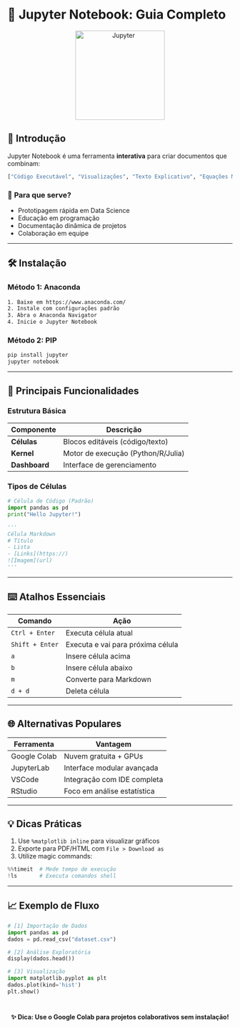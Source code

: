 # 📓 Jupyter Notebook: Guia Completo

<div align="center">
  <img src="https://jupyter.org/assets/homepage-main-logo.svg" alt="Jupyter" width="200">
</div>

## 🌟 **Introdução**
Jupyter Notebook é uma ferramenta **interativa** para criar documentos que combinam:
```python
["Código Executável", "Visualizações", "Texto Explicativo", "Equações Matemáticas"]
```

### 🚀 **Para que serve?**
- Prototipagem rápida em Data Science
- Educação em programação
- Documentação dinâmica de projetos
- Colaboração em equipe

---

## 🛠️ **Instalação**
### Método 1: Anaconda
```bash
1. Baixe em https://www.anaconda.com/
2. Instale com configurações padrão
3. Abra o Anaconda Navigator
4. Inicie o Jupyter Notebook
```

### Método 2: PIP
```bash
pip install jupyter
jupyter notebook
```

---

## 🧩 **Principais Funcionalidades**
### Estrutura Básica
| Componente | Descrição |
|------------|-----------|
| **Células** | Blocos editáveis (código/texto) |
| **Kernel** | Motor de execução (Python/R/Julia) |
| **Dashboard** | Interface de gerenciamento |

### Tipos de Células
```python
# Célula de Código (Padrão)
import pandas as pd
print("Hello Jupyter!")

'''
Célula Markdown
# Título
- Lista
- [Links](https://)
![Imagem](url)
'''
```

---

## ⌨️ **Atalhos Essenciais**
| Comando | Ação |
|---------|------|
| `Ctrl + Enter` | Executa célula atual |
| `Shift + Enter` | Executa e vai para próxima célula |
| `a` | Insere célula acima |
| `b` | Insere célula abaixo |
| `m` | Converte para Markdown |
| `d + d` | Deleta célula |

---

## 🌐 **Alternativas Populares**
| Ferramenta | Vantagem |
|------------|----------|
| Google Colab | Nuvem gratuita + GPUs |
| JupyterLab | Interface modular avançada |
| VSCode | Integração com IDE completa |
| RStudio | Foco em análise estatística |

---

## 💡 **Dicas Práticas**
1. Use `%matplotlib inline` para visualizar gráficos
2. Exporte para PDF/HTML com `File > Download as`
3. Utilize magic commands:
```python
%%timeit  # Mede tempo de execução
!ls       # Executa comandos shell
```

---

## 📈 **Exemplo de Fluxo**
```python
# [1] Importação de Dados
import pandas as pd
dados = pd.read_csv("dataset.csv")

# [2] Análise Exploratória
display(dados.head())

# [3] Visualização
import matplotlib.pyplot as plt
dados.plot(kind='hist')
plt.show()
```

<div align="center" style="margin-top: 40px">
  <strong>✨ Dica: Use o Google Colab para projetos colaborativos sem instalação!</strong>
</div>